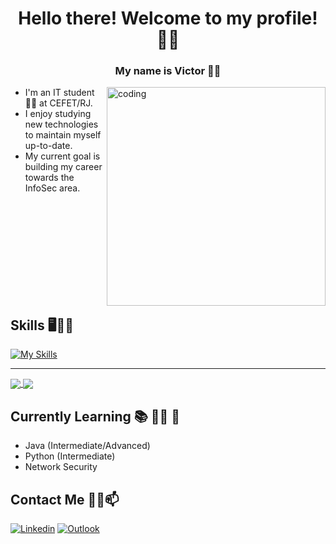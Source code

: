 <h1 align="center">Hello there! Welcome to my profile! 👋😁</h1>
<h3 align="center">My name is Victor 🙋‍♂️</h3>
<img align="right" alt="coding" width="350" src="https://cdn.dribbble.com/users/3943049/screenshots/14032596/media/9e39cf22d33b4d2b77e9f270f2f06f6e.gif">



- I'm an IT student 🧑‍💻 at CEFET/RJ.
- I enjoy studying new technologies to maintain myself up-to-date.
- My current goal is building my career towards the InfoSec area.

<br><br><br><br><br><br><br><br><br>
## Skills 🖥️👨‍💻

[![My Skills](https://skillicons.dev/icons?i=py,java,cpp,linux,bash,html,css,js,django,mysql)](https://skillicons.dev)

---

<a href="https://github.com/burgues0">
<img align="center" src="https://github-readme-stats.vercel.app/api?username=burgues0&count_private=true&show_icons=true&hide_title=true&card_width=150&theme=radical"/>
</a>
<a href="https://github.com/burgues0">
  <img align="center" src="https://github-readme-stats.vercel.app/api/top-langs/?username=burgues0&layout=compact&card_width=290&theme=radical" />
</a>

## Currently Learning 📚 👨‍🎓 🌱
- Java (Intermediate/Advanced)
- Python (Intermediate)
- Network Security

## Contact Me 📲📧📫

[![Linkedin](https://img.shields.io/badge/-LinkedIn-blue?style=flat&logo=Linkedin&logoColor=white)](https://www.linkedin.com/in/victor-pinheiro-palmeira-3106481b3/)
[![Outlook](https://img.shields.io/badge/Microsoft_Outlook-0078D4?style=flat&logo=microsoft-outlook&logoColor=white)](mailto:victordpp@outlook.com)
